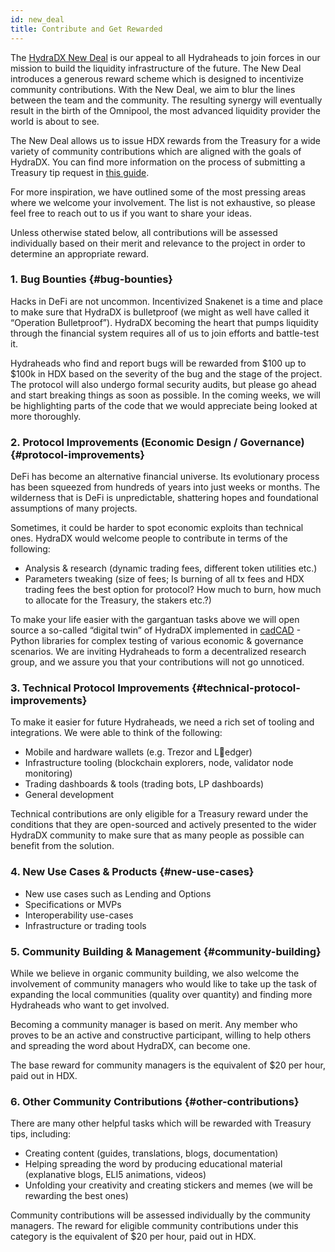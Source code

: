 ```yaml
---
id: new_deal
title: Contribute and Get Rewarded
---
```


The [HydraDX New Deal](https://hydradx.substack.com/p/incentivized-testnet-reward-scheme) is our appeal to all Hydraheads to join forces in our mission to build the liquidity infrastructure of the future. The New Deal introduces a generous reward scheme which is designed to incentivize community contributions. With the New Deal, we aim to blur the lines between the team and the community. The resulting synergy will eventually result in the birth of the Omnipool, the most advanced liquidity provider the world is about to see.

The New Deal allows us to issue HDX rewards from the Treasury for a wide variety of community contributions which are aligned with the goals of HydraDX. You can find more information on the process of submitting a Treasury tip request in [this guide](/tip_request).

For more inspiration, we have outlined some of the most pressing areas where we welcome your involvement. The list is not exhaustive, so please feel free to reach out to us if you want to share your ideas.

Unless otherwise stated below, all contributions will be assessed individually based on their merit and relevance to the project in order to determine an appropriate reward.

### 1. Bug Bounties {#bug-bounties}

Hacks in DeFi are not uncommon. Incentivized Snakenet is a time and place to make sure that HydraDX is bulletproof (we might as well have called it “Operation Bulletproof”). HydraDX becoming the heart that pumps liquidity through the financial system requires all of us to join efforts and battle-test it.

Hydraheads who find and report bugs will be rewarded from $100 up to $100k in HDX based on the severity of the bug and the stage of the project. The protocol will also undergo formal security audits, but please go ahead and start breaking things as soon as possible. In the coming weeks, we will be highlighting parts of the code that we would appreciate being looked at more thoroughly.

### 2. Protocol Improvements (Economic Design / Governance) {#protocol-improvements}

DeFi has become an alternative financial universe. Its evolutionary process has been squeezed from hundreds of years into just weeks or months. The wilderness that is DeFi is unpredictable, shattering hopes and foundational assumptions of many projects. 

Sometimes, it could be harder to spot economic exploits than technical ones. HydraDX would welcome people to contribute in terms of the following: 

* Analysis & research (dynamic trading fees, different token utilities etc.)
* Parameters tweaking (size of fees; Is burning of all tx fees and HDX trading fees the best option for protocol? How much to burn, how much to allocate for the Treasury, the stakers etc.?)

To make your life easier with the gargantuan tasks above we will open source a so-called “digital twin” of HydraDX implemented in [cadCAD](https://cadcad.org/) - Python libraries for complex testing of various economic & governance scenarios. We are inviting Hydraheads to form a decentralized research group, and we assure you that your contributions will not go unnoticed.

### 3. Technical Protocol Improvements {#technical-protocol-improvements}

To make it easier for future Hydraheads, we need a rich set of tooling and integrations. We were able to think of the following:

* Mobile and hardware wallets (e.g. Trezor and Ledger)
* Infrastructure tooling (blockchain explorers, node, validator node monitoring)
* Trading dashboards & tools (trading bots, LP dashboards)
* General development

Technical contributions are only eligible for a Treasury reward under the conditions that they are open-sourced and actively presented to the wider HydraDX community to make sure that as many people as possible can benefit from the solution.

### 4. New Use Cases & Products {#new-use-cases}

* New use cases such as Lending and Options
* Specifications or MVPs
* Interoperability use-cases
* Infrastructure or trading tools

### 5. Community Building & Management {#community-building}

While we believe in organic community building, we also welcome the involvement of community managers who would like to take up the task of expanding the local communities (quality over quantity) and finding more Hydraheads who want to get involved.

Becoming a community manager is based on merit. Any member who proves to be an active and constructive participant, willing to help others and spreading the word about HydraDX, can become one.

The base reward for community managers is the equivalent of $20 per hour, paid out in HDX.

### 6. Other Community Contributions {#other-contributions}

There are many other helpful tasks which will be rewarded with Treasury tips, including:

* Creating content (guides, translations, blogs, documentation)
* Helping spreading the word by producing educational material (explanative blogs, ELI5 animations, videos)
* Unfolding your creativity and creating stickers and memes (we will be rewarding the best ones)

Community contributions will be assessed individually by the community managers. The reward for eligible community contributions under this category is the equivalent of $20 per hour, paid out in HDX.

